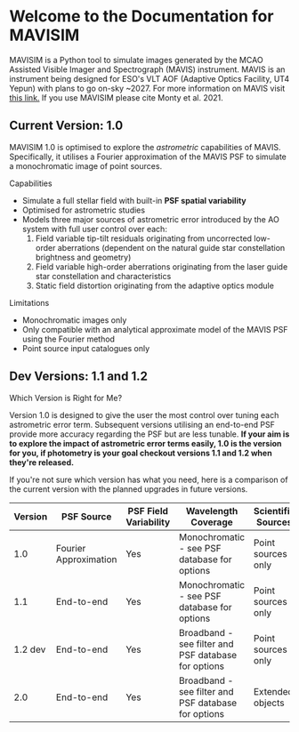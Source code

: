 # Welcome to the Documentation for MAVISIM

MAVISIM is a Python tool to simulate images generated by the MCAO Assisted Visible Imager and Spectrograph (MAVIS) instrument. MAVIS is an instrument being designed for ESO's VLT AOF (Adaptive Optics Facility, UT4 Yepun) with plans to go on-sky ~2027. For more information on MAVIS visit <a href="https://mavis-ao.org/mavis/" target="_blank">this link.</a> If you use MAVISIM please cite Monty et al. 2021. 


## Current Version: 1.0
MAVISIM 1.0 is optimised to explore the *astrometric* capabilities of MAVIS. Specifically, it utilises a Fourier approximation of the MAVIS PSF to simulate a monochromatic image of point sources. 

<div class="admonition tip">
<p class="admonition-title">Capabilities</p>
<p>
<ul>
	<li>Simulate a full stellar field with built-in <b>PSF spatial variability</b> </li>
	<li>Optimised for astrometric studies </li>
	<li>Models three major sources of astrometric error introduced by the AO system with full user control over each:
		<ol>
			<li>Field variable tip-tilt residuals originating from uncorrected low-order aberrations (dependent on the natural guide star constellation brightness and geometry) </li>
			<li>Field variable high-order aberrations originating from the laser guide star constellation and characteristics </li>
			<li>Static field distortion originating from the adaptive optics module </li>
		</ol>
	</li>
</ul>
</p>
</div>

<div class="admonition danger">
<p class="admonition-title">Limitations</p>
<p>
<ul>
	<li> Monochromatic images only
    <li> Only compatible with an analytical approximate model of the MAVIS PSF using the Fourier method
    <li> Point source input catalogues only
</ul>
</p>
</div>

## Dev Versions: 1.1 and 1.2
<div class="admonition note">
<p class="admonition-title">Which Version is Right for Me?</p>
Version 1.0 is designed to give the user the most control over tuning each astrometric error term. Subsequent versions utilising an end-to-end PSF provide more accuracy regarding the PSF but are less tunable. <b>If your aim is to explore the impact of astrometric error terms easily, 1.0 is the version for you, if photometry is your goal checkout versions 1.1 and 1.2 when they're released.</b>
</p>
</div>

If you're not sure which version has what you need, here is a comparison of the current version with the planned upgrades in future versions. 

| Version      | PSF Source |  PSF Field Variability | Wavelength Coverage | Scientific Sources | User Control |
| -----------  | ----------- |  ----------- |  ----------- |  ----------- | ----------- |
| 1.0      | Fourier Approximation      |	Yes	| Monochromatic - see PSF database for options | Point sources only | High |
| 1.1      | End-to-end              | Yes | Monochromatic - see PSF database for options | Point sources only | Intermediate |
| 1.2 dev  | End-to-end 			 | Yes | Broadband - see filter and PSF database for options | Point sources only | Intermediate |
| 2.0      | End-to-end 				 | Yes | Broadband - see filter and PSF database for options | Extended objects | T.B.D.

